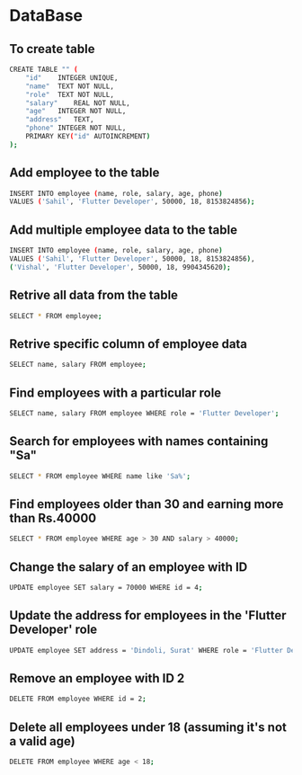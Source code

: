 # DataBase

## To create table

```bash
CREATE TABLE "" (
	"id"	INTEGER UNIQUE,
	"name"	TEXT NOT NULL,
	"role"	TEXT NOT NULL,
	"salary"	REAL NOT NULL,
	"age"	INTEGER NOT NULL,
	"address"	TEXT,
	"phone"	INTEGER NOT NULL,
	PRIMARY KEY("id" AUTOINCREMENT)
);
```

## Add employee to the table

```bash
INSERT INTO employee (name, role, salary, age, phone)
VALUES ('Sahil', 'Flutter Developer', 50000, 18, 8153824856);
```

## Add multiple employee data to the table

```bash
INSERT INTO employee (name, role, salary, age, phone)
VALUES ('Sahil', 'Flutter Developer', 50000, 18, 8153824856),
('Vishal', 'Flutter Developer', 50000, 18, 9904345620);
```

## Retrive all data from the table

```bash
SELECT * FROM employee;
```

## Retrive specific column of employee data

```bash
SELECT name, salary FROM employee;
```

## Find employees with a particular role

```bash
SELECT name, salary FROM employee WHERE role = 'Flutter Developer';
```

## Search for employees with names containing "Sa"

```bash
SELECT * FROM employee WHERE name like 'Sa%';
```

## Find employees older than 30 and earning more than Rs.40000

```bash
SELECT * FROM employee WHERE age > 30 AND salary > 40000;
```

## Change the salary of an employee with ID

```bash
UPDATE employee SET salary = 70000 WHERE id = 4;
```

## Update the address for employees in the 'Flutter Developer' role

```bash
UPDATE employee SET address = 'Dindoli, Surat' WHERE role = 'Flutter Developer';
```

## Remove an employee with ID 2

```bash
DELETE FROM employee WHERE id = 2;
```

## Delete all employees under 18 (assuming it's not a valid age)

```bash
DELETE FROM employee WHERE age < 18;
```
